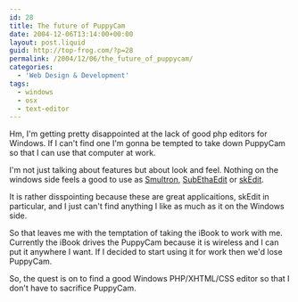 ```yaml
---
id: 28
title: The future of PuppyCam
date: 2004-12-06T13:14:00+00:00
layout: post.liquid
guid: http://top-frog.com/?p=28
permalink: /2004/12/06/the_future_of_puppycam/
categories:
  - 'Web Design & Development'
tags:
  - windows
  - osx
  - text-editor
---
```

Hm, I'm getting pretty disappointed at the lack of good php editors for Windows. If I can't find one I'm gonna be tempted to take down PuppyCam so that I can use that computer at work.

I'm not just talking about features but about look and feel. Nothing on the windows side feels a good to use as [Smultron](http://smultron.sourceforge.net), [SubEthaEdit](http://www.codingmonkeys.de/subethaedit/) or [skEdit](http://www.skti.org/skEdit.php).

It is rather disspointing because these are great applicaitions, skEdit in particular, and I just can't find anything I like as much as it on the Windows side.

So that leaves me with the temptation of taking the iBook to work with me. Currently the iBook drives the PuppyCam because it is wireless and I can put it anywhere I want. If I decided to start using it for work then we'd lose PuppyCam.

So, the quest is on to find a good Windows PHP/XHTML/CSS editor so that I don't have to sacrifice PuppyCam.
